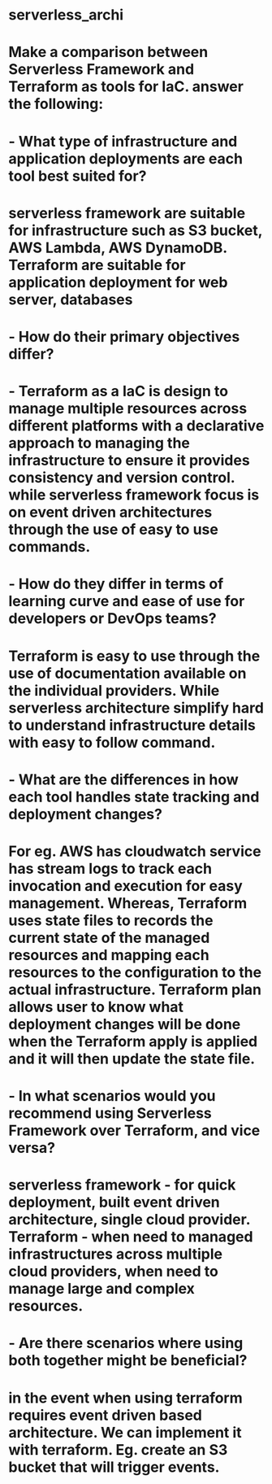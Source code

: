 # serverless_archi

# Make a comparison between Serverless Framework and Terraform as tools for IaC. answer the following:

# - What type of infrastructure and application deployments are each tool best suited for?

# serverless framework are suitable for infrastructure such as S3 bucket, AWS Lambda, AWS DynamoDB. Terraform are suitable for application deployment for web server, databases

# - How do their primary objectives differ?

# - Terraform as a IaC is design to manage multiple resources across different platforms with a declarative approach to managing the infrastructure to ensure it provides consistency and version control. while serverless framework focus is on event driven architectures through the use of easy to use commands.

# - How do they differ in terms of learning curve and ease of use for developers or DevOps teams?

# Terraform is easy to use through the use of documentation available on the individual providers. While serverless architecture simplify hard to understand infrastructure details with easy to follow command.

# - What are the differences in how each tool handles state tracking and deployment changes?

# For eg. AWS has cloudwatch service has stream logs to track each invocation and execution for easy management. Whereas, Terraform uses state files to records the current state of the managed resources and mapping each resources to the configuration to the actual infrastructure. Terraform plan allows user to know what deployment changes will be done when the Terraform apply is applied and it will then update the state file.

# - In what scenarios would you recommend using Serverless Framework over Terraform, and vice versa?

# serverless framework - for quick deployment, built event driven architecture, single cloud provider. Terraform - when need to managed infrastructures across multiple cloud providers, when need to manage large and complex resources. 

# - Are there scenarios where using both together might be beneficial?

# in the event when using terraform requires event driven based architecture. We can implement it with terraform. Eg. create an S3 bucket that will trigger events.
